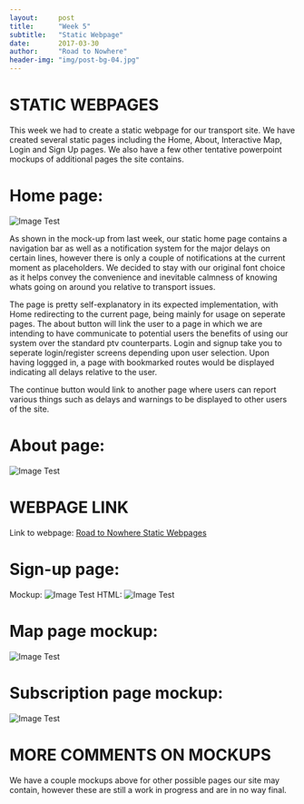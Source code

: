 ```yaml
---
layout:     post
title:      "Week 5"
subtitle:   "Static Webpage"
date:       2017-03-30
author:     "Road to Nowhere"
header-img: "img/post-bg-04.jpg"
---
```


# STATIC WEBPAGES

This week we had to create a static webpage for our transport site. We have created several static pages including the Home, About, Interactive Map, Login and Sign Up pages. We also have a few other tentative powerpoint mockups of additional pages the site contains. 

# Home page:

<img src="{{ site.baseurl }}/images/blog/Week5/Screenshot.PNG" alt="Image Test">

As shown in the mock-up from last week, our static home page contains a navigation bar as well as a notification system for the major delays on certain lines, however there is only a couple of notifications at the current moment as placeholders. We decided to stay with our original font choice as it helps convey the convenience and inevitable calmness of knowing whats going on around you relative to transport issues.

The page is pretty self-explanatory in its expected implementation, with Home redirecting to the current page, being mainly for usage on seperate pages. The about button will link the user to a page in which we are intending to have communicate to potential users the benefits of using our system over the standard ptv counterparts. Login and signup take you to seperate login/register screens depending upon user selection. Upon having loggged in, a page with bookmarked routes would be displayed indicating all delays relative to the user.

The continue button would link to another page where users can report various things such as delays and warnings to be displayed to other users of the site.

# About page:
<img src="{{ site.baseurl }}/images/blog/Week5/about2.PNG" alt="Image Test">

# WEBPAGE LINK

Link to webpage: <a href="{{ site.baseurl }}/home-static.html">Road to Nowhere Static Webpages</a>

# Sign-up page:
Mockup:
<img src="{{ site.baseurl }}/images/blog/Week5/Login%20Signup%20page.jpg" alt="Image Test">
HTML:
<img src="{{ site.baseurl }}/images/blog/Week5/signup.PNG" alt="Image Test">


# Map page mockup:
<img src="{{ site.baseurl }}/images/blog/Week5/Map%20mockup.jpg" alt="Image Test">

# Subscription page mockup:
<img src="{{ site.baseurl }}/images/blog/Week5/Subscriptions%20mockup.jpg" alt="Image Test">

# MORE COMMENTS ON MOCKUPS

We have a couple mockups above for other possible pages our site may contain, however these are still a work in progress and are in no way final.



